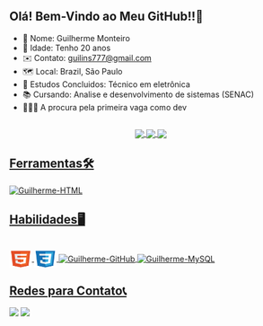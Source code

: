 ## Olá! Bem-Vindo ao Meu GitHub!!👋

- 🔭 Nome: Guilherme Monteiro
- 🌱 Idade: Tenho 20 anos
- ✉️ Contato: guilins777@gmail.com
- 🗺️ Local: Brazil, São Paulo
- 🎒 Estudos Concluidos: Técnico em eletrônica
- 📚 Cursando: Analise e desenvolvimento de sistemas (SENAC)
- 👨🏽‍💻 A procura pela primeira vaga como dev
##
<div align="center">
  <a href="https://github.com/GuilhermeMonteiroLins">
  <img align="center"height="200em" src="https://github-readme-stats.vercel.app/api?username=GuilhermeMonteiroLins&show_icons=true&theme=tokyonight&include_all_commits=true&count_private=true"/>
  <img align="center" height="150em" src="https://github-readme-stats.vercel.app/api/top-langs/?username=GuilhermeMonteiroLins&layout=compact&langs_count=7&theme=tokyonight"/>
  <img align="center" height="150em" src="https://github-readme-stats.vercel.app/api/wakatime?username=GuilhermeMonteiro&show_icons=true&theme=tokyonight"/>
</div>
 
  
## Ferramentas🛠️
  <div>
    <img align="center" alt="Guilherme-HTML" height="30" width="100" src="https://img.shields.io/badge/Windows-0078D6?style=for-the-badge&logo=windows&logoColor=white">
  </div> 
  
## Habilidades🖥️
<div style="display: inline_block"><br>
  <img align="center" alt="Guilherme-HTML" height="30" width="40" src="https://raw.githubusercontent.com/devicons/devicon/master/icons/html5/html5-original.svg">
  <img align="center" alt="Guilheme-CSS" height="30" width="40" src="https://raw.githubusercontent.com/devicons/devicon/master/icons/css3/css3-original.svg">
  <img align="center" alt="Guilherme-GitHub" height="30" width="40" src="https://cdn.jsdelivr.net/gh/devicons/devicon/icons/java/java-original.svg" />
  <img align="center" alt="Guilherme-MySQL" height="30" width="40" src="https://cdn.jsdelivr.net/gh/devicons/devicon/icons/mysql/mysql-original.svg" />
</div>

  ## Redes para Contato📞
  <div>
  <a href = "mailto:guilins777@gmail.com"><img src="https://img.shields.io/badge/-Gmail-%23333?style=for-the-badge&logo=gmail&logoColor=white" target="_blank"></a>
  <a href="https://www.linkedin.com/in/guilherme-monteiro-857720219/" target="_blank"><img src="https://img.shields.io/badge/-LinkedIn-%230077B5?style=for-the-badge&logo=linkedin&logoColor=white" target="_blank"></a> 
 </div>
  
